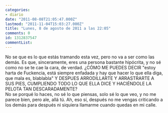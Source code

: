 ```yaml
---
categories:
- diario
date: "2011-08-08T21:05:47.000Z"
lastmod: "2011-11-04T15:03:27.000Z"
title: "Lunes, 8 de agosto de 2011 a las 22:05"
comments: 0
id: 1312837547
commentList:
---
```


No se que es lo que estás tramando esta vez, pero no va a ser como las demás. Es que, sinceramente, eres una persona bastante hipócrita, y no sé como no se te cae la cara, de verdad. ¿CÓMO ME PUEDES DECIR "estoy harta de Fuckencia, está siempre enfadada y hay que hacer lo que ella diga, que mala es, blablabla" Y DESPUES ARRODILLARTE Y ARRASTRARTE A SUS PIES, CUMPLIENDO TODO LO QUE ELLA DICE Y HACIÉNDOLE LA PELOTA TAN DESCARADAMENTE?  
No se porqué lo haces, no sé lo que piensas, solo sé lo que veo, y no me parece bien, pero ale, allá tú. Ah, eso sí, después no me vengas criticando a los demás para después ni siquiera llamarme cuando quedas en mi calle.